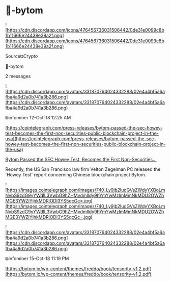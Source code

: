 # 🧮-bytom

![https://cdn.discordapp.com/icons/476456736031506442/0de31e0099c8b1b11666e24438e39a2f.png](https://cdn.discordapp.com/icons/476456736031506442/0de31e0099c8b1b11666e24438e39a2f.png)

Source⧉Crypto

🧮-bytom

2 messages

![https://cdn.discordapp.com/avatars/331870764024332288/02e4a4bf5a6afba4a9d2a0b741a3b286.png](https://cdn.discordapp.com/avatars/331870764024332288/02e4a4bf5a6afba4a9d2a0b741a3b286.png)

⧉infominer 12-Oct-18 12:25 AM

[https://cointelegraph.com/press-releases/bytom-passed-the-sec-howey-test-becomes-the-first-non-securities-public-blockchain-project-in-the-usa](https://cointelegraph.com/press-releases/bytom-passed-the-sec-howey-test-becomes-the-first-non-securities-public-blockchain-project-in-the-usa)

[Bytom Passed the SEC Howey Test, Becomes the First Non-Securities...](https://cointelegraph.com/press-releases/bytom-passed-the-sec-howey-test-becomes-the-first-non-securities-public-blockchain-project-in-the-usa)

Recently, the US San Francisco law firm Velton Zegelman PC released the 'Howey Test' report concerning Chinese blockchain project Bytom.

![https://images.cointelegraph.com/images/740_Ly9jb2ludGVsZWdyYXBoLmNvbS9zdG9yYWdlL3VwbG9hZHMvdmlldy9hYmYwMzlmMmNkMDU2OWZhMGE3YWZiYjhkMDRiODI3YS5qcGc=.jpg](https://images.cointelegraph.com/images/740_Ly9jb2ludGVsZWdyYXBoLmNvbS9zdG9yYWdlL3VwbG9hZHMvdmlldy9hYmYwMzlmMmNkMDU2OWZhMGE3YWZiYjhkMDRiODI3YS5qcGc=.jpg)

![https://cdn.discordapp.com/avatars/331870764024332288/02e4a4bf5a6afba4a9d2a0b741a3b286.png](https://cdn.discordapp.com/avatars/331870764024332288/02e4a4bf5a6afba4a9d2a0b741a3b286.png)

⧉infominer 15-Oct-18 11:19 PM

[https://bytom.io/wp-content/themes/freddo/book/tensority-v1.2.pdf](https://bytom.io/wp-content/themes/freddo/book/tensority-v1.2.pdf)